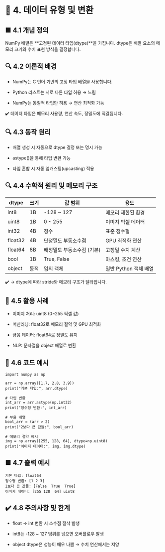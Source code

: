 # 🔸 4. 데이터 유형 및 변환

## ■ 4.1 개념 정의

NumPy 배열은 **고정된 데이터 타입(dtype)**을 가집니다. dtype은 배열 요소의 메모리 크기와 수치 표현 방식을 결정합니다.

## 🔍 4.2 이론적 배경

-  NumPy는 C 언어 기반의 고정 타입 배열을 사용합니다.

-  Python 리스트는 서로 다른 타입 허용 → 느림

-  NumPy는 동질적 타입만 허용 → 연산 최적화 가능

✔️ 데이터 타입은 메모리 사용량, 연산 속도, 정밀도에 직결됩니다.

## 🔍 4.3 동작 원리

-  배열 생성 시 자동으로 dtype 결정 또는 명시 가능

-  astype()을 통해 타입 변환 가능

-  타입 혼합 시 자동 업캐스팅(upcasting) 적용

## 🔍 4.4 수학적 원리 및 메모리 구조

| dtype   | 크기 | 값 범위            | 용도              |
| ------- | -- | --------------- | --------------- |
| int8    | 1B | -128 \~ 127     | 메모리 제한된 환경      |
| uint8   | 1B | 0 \~ 255        | 이미지 픽셀 데이터      |
| int32   | 4B | 정수              | 표준 정수형          |
| float32 | 4B | 단정밀도 부동소수점      | GPU 최적화 연산      |
| float64 | 8B | 배정밀도 부동소수점 (기본) | 고정밀 수치 계산       |
| bool    | 1B | True, False     | 마스킹, 조건 연산      |
| object  | 동적 | 임의 객체           | 일반 Python 객체 배열 |


✔️ → dtype에 따라 stride와 메모리 구조가 달라집니다.

## 📌 4.5 활용 사례

-  이미지 처리: uint8 (0~255 픽셀 값)

-  머신러닝: float32로 메모리 절약 및 GPU 최적화

-  금융 데이터: float64로 정밀도 유지

-  NLP: 문자열을 object 배열로 변환

## 🚀 4.6 코드 예시
```
import numpy as np

arr = np.array([1.7, 2.8, 3.9])
print("기본 타입:", arr.dtype)

# 타입 변환
int_arr = arr.astype(np.int32)
print("정수형 변환:", int_arr)

# 부울 배열
bool_arr = (arr > 2)
print("2보다 큰 값들:", bool_arr)

# 메모리 절약 예시
img = np.array([255, 128, 64], dtype=np.uint8)
print("이미지 데이터:", img, img.dtype)
```


## ■ 4.7 출력 예시

```
기본 타입: float64
정수형 변환: [1 2 3]
2보다 큰 값들: [False  True  True]
이미지 데이터: [255 128  64] uint8
```

## ✔️ 4.8 주의사항 및 한계

-  float → int 변환 시 소수점 절삭 발생

-  int8는 -128 ~ 127 범위를 넘으면 오버플로우 발생

-  object dtype은 성능이 매우 나쁨 → 수치 연산에서는 지양
